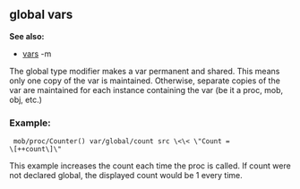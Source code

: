 ## global vars
**See also:**
*   [vars](/ref/var.md) -m

The global type modifier makes a var permanent and shared. This
means only one copy of the var is maintained. Otherwise, separate copies
of the var are maintained for each instance containing the var (be it a
proc, mob, obj, etc.)
### Example:

```
 mob/proc/Counter() var/global/count src \<\< \"Count =
\[++count\]\" 
```
 

This example increases the count each
time the proc is called. If count were not declared global, the
displayed count would be 1 every time.